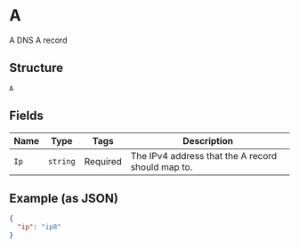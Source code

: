 
# A

A DNS A record

## Structure

`A`

## Fields

| Name | Type | Tags | Description |
|  --- | --- | --- | --- |
| `Ip` | `string` | Required | The IPv4 address that the A record should map to. |

## Example (as JSON)

```json
{
  "ip": "ip8"
}
```

